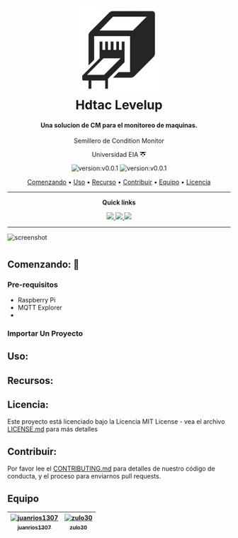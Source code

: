 <h1 align="center">
  <br>
  <a href="http://www.amitmerchant.com/electron-markdownify"><img src="./temp/hdtac-levelup.png" alt="Markdownify" width="200"></a>
  <br>
  Hdtac Levelup
  <br>
</h1>

<h4 align="center">Una solucion de CM para el monitoreo de maquinas.</h4>

<p align="center">Semillero de Condition Monitor<p>
<p align="center"> Universidad EIA <img src="https://github.com/EIA-University/LogosEIA/blob/master/assets/png/logo-eia-icon.png?raw=true"/></p>

<p align="center">
    <img src="https://img.shields.io/badge/version-v0.0.1-brightgreen"
         alt="version:v0.0.1">
    <img src="https://img.shields.io/badge/license%20-MIT-blue"
         alt="version:v0.0.1">
</p>

<p align="center">
  <a href="#comenzando">Comenzando</a> •
  <a href="#uso">Uso</a> •
  <a href="#recurso">Recurso</a> •
  <a href="#contribuir">Contribuir</a> •
  <a href="#equipo">Equipo</a> •
  <a href="#licencia">Licencia</a>
</p>

---

<div align="center">
<p><strong align="center">Quick links</strong></p>
  <p>
    <a href=''>
        <img src='https://img.shields.io/badge/HOMEPAGE-gray?style=for-the-badge'>
    </a>
    <a href=''>
        <img src='https://img.shields.io/badge/RESEARCH-blue?style=for-the-badge'>
    </a>
    <a href=''>
        <img src='https://img.shields.io/badge/CASE STUDY-green?style=for-the-badge'>
    </a>
  </p>
</div>

---

![screenshot](https://raw.githubusercontent.com/amitmerchant1990/electron-markdownify/master/app/img/markdownify.gif)

#

## Comenzando: :rocket:

### Pre-requisitos

- Raspberry Pi
- MQTT Explorer
-

### Importar Un Proyecto

## Uso:

## Recursos:

## Licencia:

Este proyecto está licenciado bajo la Licencia MIT License - vea el archivo [LICENSE.md]() para más detalles

## Contribuir:

Por favor lee el [CONTRIBUTING.md]() para detalles de nuestro código de conducta, y el proceso para enviarnos pull requests.

## Equipo

| [<img src="https://avatars.githubusercontent.com/u/61029997?v=4" width="100px;" alt="juanrios1307"/><br /><sub><b>juanrios1307</b></sub>](https://github.com/juanrios1307)<br />[]() | [<img src="https://avatars.githubusercontent.com/u/28867618?v=4" width="100px;" alt="zulo30"/><br /><sub><b>zulo30</b></sub>](https://github.com/zulo30)<br />[]() |
| :----------------------------------------------------------------------------------------------------------------------------------------------------------------------------------: | :----------------------------------------------------------------------------------------------------------------------------------------------------------------: |
